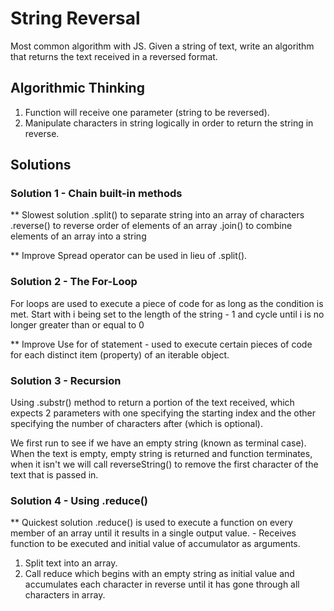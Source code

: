 # String Reversal

Most common algorithm with JS. Given a string of text, write an algorithm that returns the text received in a reversed format.

## Algorithmic Thinking
1. Function will receive one parameter (string to be reversed).
2. Manipulate characters in string logically in order to return the string in reverse.

## Solutions

### Solution 1 - Chain built-in methods
** Slowest solution
.split() to separate string into an array of characters
.reverse() to reverse order of elements of an array
.join() to combine elements of an array into a string 

** Improve
Spread operator can be used in lieu of .split().

### Solution 2 - The For-Loop
For loops are used to execute a piece of code for as long as the condition is met.
Start with i being set to the length of the string - 1 and cycle until i is no longer greater than or equal to 0

** Improve
Use for of statement - used to execute certain pieces of code for each distinct item (property) of an iterable object.

### Solution 3 - Recursion
Using .substr() method to return a portion of the text received, which expects 2 parameters with one specifying the starting index and the other specifying the number of characters after (which is optional).

We first run to see if we have an empty string (known as terminal case). When the text is empty, empty string is returned and function terminates, when it isn't we will call reverseString() to remove the first character of the text that is passed in.


### Solution 4 - Using .reduce()
** Quickest solution
.reduce() is used to execute a function on every member of an array until it results in a single output value.
    - Receives function to be executed and initial value of accumulator as arguments.

1. Split text into an array.
2. Call reduce which begins with an empty string as initial value and accumulates each character in reverse until it has gone through all characters in array.
